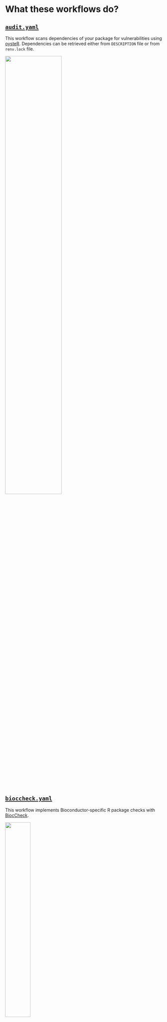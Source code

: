 # What these workflows do?

## [`audit.yaml`](./.github/workflows/audit.yaml)

This workflow scans dependencies of your package for vulnerabilities using
[oysteR](https://cran.r-project.org/web/packages/oysteR/index.html).
Dependencies can be retrieved either from `DESCRIPTION` file or from `renv.lock` file.

<img src="images/audit.png"  width="60%">

## [`bioccheck.yaml`](./.github/workflows/bioccheck.yaml)

This workflow implements Bioconductor-specific R package checks with
[BiocCheck](https://bioconductor.org/packages/release/bioc/html/BiocCheck.html).

<img src="images/bioccheck.png"  width="40%">

## [`branch-cleanup.yaml`](./.github/workflows/branch-cleanup.yaml)

This workflow checks if any (non-default) branches had the last commit added to them
more than a configurable number of days ago. If yes, such branches are deleted.

<img src="images/branch-cleanup.png"  width="50%">

## [`build-check-install.yaml`](./.github/workflows/build-check-install.yaml)

This workflow includes the following activities:

1. Build an R package.
2. Run `R CMD check`.
3. Publish unit test summary.
4. Catch any notes, warnings etc. in the `R CMD check` output.
5. Install the package.

<img src="images/r-cmd-check.png"  width="50%">

## [`gitleaks.yaml`](./.github/workflows/gitleaks.yaml)

This workflow runs [`gitleaks`](https://github.com/zricethezav/gitleaks) on the repo to discover
any secrets that might have been hardcoded.

<img src="images/gitleaks.png"  width="50%">

Additionally, it runs [`presidio-cli`](https://github.com/insightsengineering/presidio-cli) to find
any personally identifiable information (PII) within the `git` repo.

<img src="images/presidio.png"  width="50%">

## [`grammar.yaml`](./.github/workflows/grammar.yaml)

This workflow uses [`write-good`](https://github.com/btford/write-good) to check changed files
with names matching a pattern for English sentences that could be corrected.
Then, it adds annotations to the pull request so that problematic grammar can be reviewed.

<img src="images/grammar1.png"  width="50%">
<img src="images/grammar2.png"  width="50%">

## [`licenses.yaml`](./.github/workflows/licenses.yaml)

This workflow generates a license report of R package's dependencies for
continuous compliance.

<img src="images/license-report.png"  width="50%">

## [`links.yaml`](./.github/workflows/links.yaml)

This workflow checks whether URLs embedded in code and documentation are valid. This workflow uses
[`lychee`](https://github.com/lycheeverse/lychee) to detect broken links. Occasionally, this check
will detect false positives of strings that look like URLs. To remedy, please add this false
positive to the `.lycheeignore` file.

<img src="images/links.png"  width="50%">

## [`linter.yaml`](./.github/workflows/linter.yaml)

This workflow lints the codebase using [`super-linter`](https://github.com/github/super-linter).

<img src="images/superlinter.png"  width="80%">

## [`pkgdown.yaml`](./.github/workflows/pkgdown.yaml)

Documentation for the R package is generated via this workflow. This workflow uses the
[`pkgdown`](https://pkgdown.r-lib.org/) framework to generate documentation in HTML,
and the HTML pages are then deployed to the `gh-pages` branch.

Moreover, an additional `Versions` dropdown is generated via the GitHub Action, so that
the end user can view multiple versions of the documentation for the package.

<img src="images/pkgdown.png"  width="30%">

## [`release.yaml`](./.github/workflows/release.yaml)

This workflow creates a GitHub release from a `git` tag and generates changelog based
on `NEWS.md` file.

<img src="images/release.png"  width="60%">

## [`roxygen.yaml`](./.github/workflows/roxygen.yaml)

This workflow uses [`roxygen`](https://roxygen2.r-lib.org/) to generate `.Rd` files in
`man/` directory. It also checks if manuals are up-to-date with roxygen comments in the code.

<img src="images/roxygen.png"  width="80%">

## [`spelling.yaml`](./.github/workflows/spelling.yaml)

Spellchecks are performed by this workflow, and the
[`spelling`](https://docs.ropensci.org/spelling/) R package is used to detect spelling mistakes.
In the `inst/WORDLIST` file, you can add words and/or acronyms that you want the
spell check to ignore.

<img src="images/spellcheck.png"  width="80%">

## [`style.yaml`](./.github/workflows/style.yaml)

Code style is enforced via the [`styler`](https://styler.r-lib.org/) R package. The workflow
can be configured to commit files that had styling problems automatically, after
remediating the problems.

<img src="images/styler.png"  width="90%">

## [`test-coverage.yaml`](./.github/workflows/test-coverage.yaml)

This workflow examines the test coverage of given R package with [`covr`](https://covr.r-lib.org/).
Following that, coverage report is added to the PR. Additional feature is the ability
to compare code coverage between branches, so the PR can be declined if the coverage
would decrease following the merge.

The second part of the workflow runs utilizes `covtracer` to:

* prepare traceability matrix
* identify untested behavior
* verify directly tested functions

## [`validation.yaml`](./.github/workflows/validation.yaml)

This workflow generates and publishes validation report.

<img src="images/validation1.png"  width="40%">
<img src="images/validation2.png"  width="60%">

## [`version-bump.yaml`](./.github/workflows/version-bump.yaml)

This workflow increases R package version in `NEWS.md` and `DESCRIPTION` files and
commits this change to the repository.

<img src="images/version-bump.png"  width="60%">

## [`version.yaml`](./.github/workflows/version.yaml)

This workflow checks if `NEWS.md` and `DESCRPTION` files have the same R package version.

<img src="images/version.png"  width="60%">

## Adding unit test and coverage reports to `pkgdown` documentation

In order to add unit test reports and coverage reports to the documentation generated by `pkgdown`,
the following steps are needed.

1. If you'd like to have a custom branding in unit test report, add `unit-test-report-brand` parameter
    to the `build-check-install.yaml` workflow. See examples below.
1. Don't use the `skip-r-cmd-install` parameter so that unit test report gets generated.
1. `build-check-install.yaml` and `test-coverage.yaml` should depend on `pkgdown.yaml` workflow.
    This is to ensure that race condition where `pkgdown.yaml` workflow overwrites `gh-pages` branch is avoided.
    This can be done for example by:
    * setting the `needs: [docs]` for `build-check-install.yaml` and `test-coverage.yaml` workflows,
    * or if the `build-check-install.yaml` and `test-coverage.yaml` are invoked from another workflow
    than `pkgdown.yaml`, additional dependency can be added which will trigger `test-coverage.yaml`
    and `build-check-install.yaml` after `pkgdown.yaml` has finished running. See example below.
1. `_pkgdown.yaml` should be updated with the following contents to ensure that
    links to coverage report and unit test report appear in the navbar.

    ```yaml
    navbar:
      structure:
        left: [intro, reference, articles, tutorials, news, reports]
        right: [search, github]
      components:
        reports:
          text: Reports
          menu:
          - text: Coverage report
            href: coverage-report/
          - text: Unit test report
            href: unit-test-report/
        github:
          icon: fa-github
          href: <url-to-the-repository>
    ```

Example configuration for `main` branch:

```yaml
name: Check 🛠
on:
  push:
    branches:
      - main
  workflow_run:
    workflows: ["Docs 📚"]
    types:
      - completed
jobs:
  r-cmd:
    name: R CMD Check 🧬
    uses: insightsengineering/gxtoolkit/.github/workflows/build-check-install.yaml@main
    with:
      unit-test-report-brand: >-
        https://github.com/insightsengineering/hex-stickers/raw/main/thumbs/tern.png
  coverage:
    name: Coverage 📔
    uses: insightsengineering/gxtoolkit/.github/workflows/test-coverage.yaml@main
```

Example configuration for tags:

```yaml
name: Release 🎈
on:
  push:
    tags:
      - "v*"
jobs:
  build:
    name: Build package 🎁
    needs: [release, docs]
    uses: insightsengineering/gxtoolkit/.github/workflows/build-check-install.yaml@main
    with:
      unit-test-report-brand: >-
        https://github.com/insightsengineering/hex-stickers/raw/main/thumbs/tern.png
  coverage:
    name: Coverage 📔
    needs: [release, docs]
    uses: insightsengineering/gxtoolkit/.github/workflows/test-coverage.yaml@main
  docs:
    name: Pkgdown Docs 📚
    needs: release
    uses: insightsengineering/gxtoolkit/.github/workflows/pkgdown.yaml@main
```
